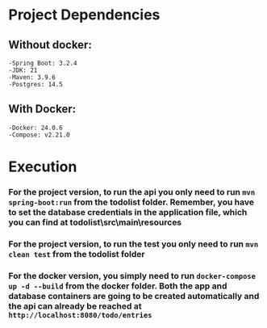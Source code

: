 # Project Dependencies
## Without docker:
    -Spring Boot: 3.2.4
    -JDK: 21
    -Maven: 3.9.6
    -Postgres: 14.5
## With Docker:
    -Docker: 24.0.6
    -Compose: v2.21.0

# Execution
### For the project version, to run the api you only need to run `mvn spring-boot:run` from the todolist folder. Remember, you have to set the database credentials in the application file, which you can find at <b>todolist\src\main\resources</b>
### For the project version, to run the test you only need to run `mvn clean test` from the todolist folder

### For the docker version, you simply need to run `docker-compose up -d --build` from the docker folder. Both the app and database containers are going to be created automatically and the api can already be reached at `http://localhost:8080/todo/entries`







